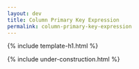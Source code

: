```yaml
---
layout: dev
title: Column Primary Key Expression
permalink: column-primary-key-expression
---
```


{% include template-h1.html %}

{% include under-construction.html %}